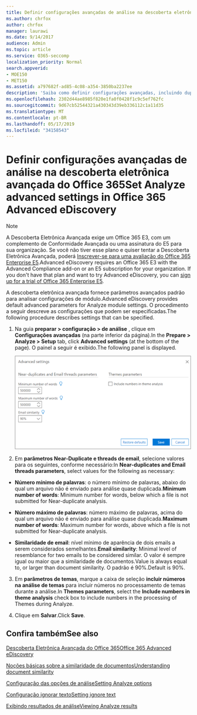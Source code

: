 ```yaml
---
title: Definir configurações avançadas de análise na descoberta eletrônica avançada do Office 365
ms.author: chrfox
author: chrfox
manager: laurawi
ms.date: 9/14/2017
audience: Admin
ms.topic: article
ms.service: O365-seccomp
localization_priority: Normal
search.appverid:
- MOE150
- MET150
ms.assetid: a797682f-ad85-4c08-a354-3850ba2237ee
description: 'Saiba como definir configurações avançadas, incluindo duplicatas, threads de email e temas, para o processo de análise na descoberta eletrônica avançada do Office 365. '
ms.openlocfilehash: 2302d44ae8985f820e1fa0f0428f1c9c5ef762fc
ms.sourcegitcommit: 9d67cb52544321a430343d39eb336112c1a11d35
ms.translationtype: MT
ms.contentlocale: pt-BR
ms.lasthandoff: 05/17/2019
ms.locfileid: "34158543"
---
```

# <a name="set-analyze-advanced-settings-in-office-365-advanced-ediscovery"></a><span data-ttu-id="6330d-103">Definir configurações avançadas de análise na descoberta eletrônica avançada do Office 365</span><span class="sxs-lookup"><span data-stu-id="6330d-103">Set Analyze advanced settings in Office 365 Advanced eDiscovery</span></span>

> [!NOTE]
> <span data-ttu-id="6330d-p101">A Descoberta Eletrônica Avançada exige um Office 365 E3, com um complemento de Conformidade Avançada ou uma assinatura do E5 para sua organização. Se você não tiver esse plano e quiser tentar a Descoberta Eletrônica Avançada, poderá [Inscrever-se para uma avaliação do Office 365 Enterprise E5](https://go.microsoft.com/fwlink/p/?LinkID=698279).</span><span class="sxs-lookup"><span data-stu-id="6330d-p101">Advanced eDiscovery requires an Office 365 E3 with the Advanced Compliance add-on or an E5 subscription for your organization. If you don't have that plan and want to try Advanced eDiscovery, you can [sign up for a trial of Office 365 Enterprise E5](https://go.microsoft.com/fwlink/p/?LinkID=698279).</span></span> 
  
<span data-ttu-id="6330d-106">A descoberta eletrônica avançada fornece parâmetros avançados padrão para analisar configurações de módulo.</span><span class="sxs-lookup"><span data-stu-id="6330d-106">Advanced eDiscovery provides default advanced parameters for Analyze module settings.</span></span> <span data-ttu-id="6330d-107">O procedimento a seguir descreve as configurações que podem ser especificadas.</span><span class="sxs-lookup"><span data-stu-id="6330d-107">The following procedure describes settings that can be specified.</span></span>
  
1. <span data-ttu-id="6330d-108">Na guia **preparar \> configuração \> de análise** , clique em **Configurações avançadas** (na parte inferior da página).</span><span class="sxs-lookup"><span data-stu-id="6330d-108">In the **Prepare \> Analyze \> Setup** tab, click **Advanced settings** (at the bottom of the page).</span></span> <span data-ttu-id="6330d-109">O painel a seguir é exibido.</span><span class="sxs-lookup"><span data-stu-id="6330d-109">The following panel is displayed.</span></span> 
    
    ![Definir as configurações avançadas de análise](media/c9ea3017-e19a-456b-a742-c3d07121a3f6.png)
  
2. <span data-ttu-id="6330d-111">Em **parâmetros Near-Duplicate e threads de email**, selecione valores para os seguintes, conforme necessário:</span><span class="sxs-lookup"><span data-stu-id="6330d-111">In **Near-duplicates and Email threads parameters**, select values for the following as necessary:</span></span>
    
  - <span data-ttu-id="6330d-112">**Número mínimo de palavras**: o número mínimo de palavras, abaixo do qual um arquivo não é enviado para análise quase duplicada.</span><span class="sxs-lookup"><span data-stu-id="6330d-112">**Minimum number of words**: Minimum number for words, below which a file is not submitted for Near-duplicate analysis.</span></span> 
    
  - <span data-ttu-id="6330d-113">**Número máximo de palavras**: número máximo de palavras, acima do qual um arquivo não é enviado para análise quase duplicada.</span><span class="sxs-lookup"><span data-stu-id="6330d-113">**Maximum number of words**: Maximum number for words, above which a file is not submitted for Near-duplicate analysis.</span></span>
    
  - <span data-ttu-id="6330d-114">**Similaridade de email**: nível mínimo de aparência de dois emails a serem considerados semelhantes.</span><span class="sxs-lookup"><span data-stu-id="6330d-114">**Email similarity**: Minimal level of resemblance for two emails to be considered similar.</span></span> <span data-ttu-id="6330d-115">O valor é sempre igual ou maior que a similaridade de documentos.</span><span class="sxs-lookup"><span data-stu-id="6330d-115">Value is always equal to, or larger than document similarity.</span></span> <span data-ttu-id="6330d-116">O padrão é 90%.</span><span class="sxs-lookup"><span data-stu-id="6330d-116">Default is 90%.</span></span>
    
3. <span data-ttu-id="6330d-117">Em **parâmetros de temas**, marque a caixa de seleção **incluir números na análise de temas** para incluir números no processamento de temas durante a análise.</span><span class="sxs-lookup"><span data-stu-id="6330d-117">In **Themes parameters**, select the **Include numbers in theme analysis** check box to include numbers in the processing of Themes during Analyze.</span></span> 
    
4. <span data-ttu-id="6330d-118">Clique em **Salvar**.</span><span class="sxs-lookup"><span data-stu-id="6330d-118">Click **Save**.</span></span> 
    
## <a name="see-also"></a><span data-ttu-id="6330d-119">Confira também</span><span class="sxs-lookup"><span data-stu-id="6330d-119">See also</span></span>

[<span data-ttu-id="6330d-120">Descoberta Eletrônica Avançada do Office 365</span><span class="sxs-lookup"><span data-stu-id="6330d-120">Office 365 Advanced eDiscovery</span></span>](office-365-advanced-ediscovery.md)
  
[<span data-ttu-id="6330d-121">Noções básicas sobre a similaridade de documentos</span><span class="sxs-lookup"><span data-stu-id="6330d-121">Understanding document similarity</span></span>](understand-document-similarity-in-advanced-ediscovery.md)
  
[<span data-ttu-id="6330d-122">Configuração das opções de análise</span><span class="sxs-lookup"><span data-stu-id="6330d-122">Setting Analyze options</span></span>](set-analyze-options-in-advanced-ediscovery.md)
  
[<span data-ttu-id="6330d-123">Configuração ignorar texto</span><span class="sxs-lookup"><span data-stu-id="6330d-123">Setting ignore text</span></span>](set-ignore-text-in-advanced-ediscovery.md)
  
[<span data-ttu-id="6330d-124">Exibindo resultados de análise</span><span class="sxs-lookup"><span data-stu-id="6330d-124">Viewing Analyze results</span></span>](view-analyze-results-in-advanced-ediscovery.md)

